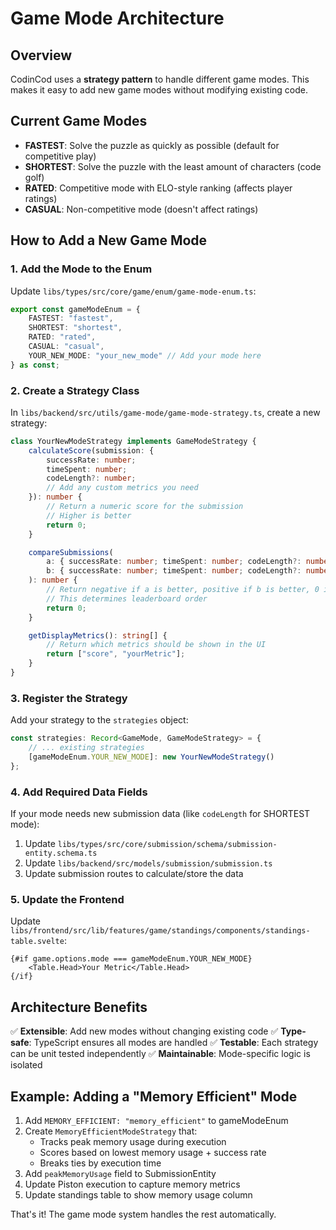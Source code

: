 # Game Mode Architecture

## Overview

CodinCod uses a **strategy pattern** to handle different game modes. This makes it easy to add new game modes without modifying existing code.

## Current Game Modes

- **FASTEST**: Solve the puzzle as quickly as possible (default for competitive play)
- **SHORTEST**: Solve the puzzle with the least amount of characters (code golf)
- **RATED**: Competitive mode with ELO-style ranking (affects player ratings)
- **CASUAL**: Non-competitive mode (doesn't affect ratings)

## How to Add a New Game Mode

### 1. Add the Mode to the Enum

Update `libs/types/src/core/game/enum/game-mode-enum.ts`:

```typescript
export const gameModeEnum = {
	FASTEST: "fastest",
	SHORTEST: "shortest",
	RATED: "rated",
	CASUAL: "casual",
	YOUR_NEW_MODE: "your_new_mode" // Add your mode here
} as const;
```

### 2. Create a Strategy Class

In `libs/backend/src/utils/game-mode/game-mode-strategy.ts`, create a new strategy:

```typescript
class YourNewModeStrategy implements GameModeStrategy {
	calculateScore(submission: {
		successRate: number;
		timeSpent: number;
		codeLength?: number;
		// Add any custom metrics you need
	}): number {
		// Return a numeric score for the submission
		// Higher is better
		return 0;
	}

	compareSubmissions(
		a: { successRate: number; timeSpent: number; codeLength?: number },
		b: { successRate: number; timeSpent: number; codeLength?: number }
	): number {
		// Return negative if a is better, positive if b is better, 0 if equal
		// This determines leaderboard order
		return 0;
	}

	getDisplayMetrics(): string[] {
		// Return which metrics should be shown in the UI
		return ["score", "yourMetric"];
	}
}
```

### 3. Register the Strategy

Add your strategy to the `strategies` object:

```typescript
const strategies: Record<GameMode, GameModeStrategy> = {
	// ... existing strategies
	[gameModeEnum.YOUR_NEW_MODE]: new YourNewModeStrategy()
};
```

### 4. Add Required Data Fields

If your mode needs new submission data (like `codeLength` for SHORTEST mode):

1. Update `libs/types/src/core/submission/schema/submission-entity.schema.ts`
2. Update `libs/backend/src/models/submission/submission.ts`
3. Update submission routes to calculate/store the data

### 5. Update the Frontend

Update `libs/frontend/src/lib/features/game/standings/components/standings-table.svelte`:

```svelte
{#if game.options.mode === gameModeEnum.YOUR_NEW_MODE}
	<Table.Head>Your Metric</Table.Head>
{/if}
```

## Architecture Benefits

✅ **Extensible**: Add new modes without changing existing code
✅ **Type-safe**: TypeScript ensures all modes are handled
✅ **Testable**: Each strategy can be unit tested independently
✅ **Maintainable**: Mode-specific logic is isolated

## Example: Adding a "Memory Efficient" Mode

1. Add `MEMORY_EFFICIENT: "memory_efficient"` to gameModeEnum
2. Create `MemoryEfficientModeStrategy` that:
   - Tracks peak memory usage during execution
   - Scores based on lowest memory usage + success rate
   - Breaks ties by execution time
3. Add `peakMemoryUsage` field to SubmissionEntity
4. Update Piston execution to capture memory metrics
5. Update standings table to show memory usage column

That's it! The game mode system handles the rest automatically.
